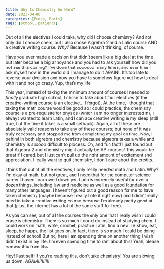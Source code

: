 ```yaml
---
title: Why Is Chemistry So Hard?
date: 2023-04-06
categories: [Prose, Rants]
tags: [school, patience]
---
```

Out of all the electives I could take, why did I choose chemistry? And not only did I choose chem, but I also chose Algrebra 2 and a Latin course AND a creative writing course. _Why?_ Because I wasn’t thinking, of course.

Have you ever made a decision that didn’t seem like a big deal at the time but later became a big annoyance and you had to ask yourself how did you not see this coming? I’ve done that _soooooo_ many times, and ever time I ask myself how in the world did I manage to do it AGAIN!. It’s too late to reverse your decision and now you have to somehow figure out how to deal with it and not go crazy. Yup, that’s my life.

This year, instead of taking the minimum amount of courses I needed to _finally_ graduate high school, I chose to take about four electives (if the creative-writing course is an elective... I forgot). At the time, I thought that taking the math course would be good so I could practice, the chemistry course is a pre-requisite for physics (which I am no longer interested in), I always wanted to learn Latin, and I can ace creative writing in my sleep (still true, but the time it takes is a small setback). Again, all of these are absolutely valid reasons to take any of these courses; but none of it was truly necessary and stopped me from completing my goal on time. Now, I behind in both algrebra and chemistry because algrebra takes a while and chemistry is _sooooo_ difficult to process. Oh, and fun fact! I just found out that Algebra 2 and chemistry might actually be AP courses! This would be great if I cared, but I just can’t pull up the right amount of excitement and appreciation. I really want to quit chemistry, I don’t care about the credits.

I think that out of all the electives, I only really needed math and Latin. Why? I’m okay at math, but not great, and I need that for the computer science career I haven’t narrowed down yet. Latin is extremely useful for over a dozen things, including law and medicine as well as a good foundation for many other languages. I haven’t figured out a good reason for me to have taken chemistry (maybe because I really hate it right now) and I didn’t really need to take a creative writing course because I’m already pretty good at that (plus, the internet has a lot of the same stuff for free).

As you can see, out of all the courses the only one that I really wish I could erase is chemistry. There is so much I could do instead of studying chem. I could work on math, write, crochet, practice Latin, find a new TV show, eat, sleep, be happy, the list goes on. In fact, there is so much I could be doing instead of school! But no, here I am spending time on another thing I wish didn’t exist in my life. I’m even spending time to rant about this! Yeah, please remove this from life.

Hey! Past self! If you’re reading this, don’t take chemistry! You are slowing us down, _AGAIN!!!!!!!!!_

